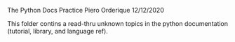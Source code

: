 The Python Docs Practice
Piero Orderique
12/12/2020

This folder contins a read-thru unknown topics in the python documentation (tutorial, library, and language ref).

